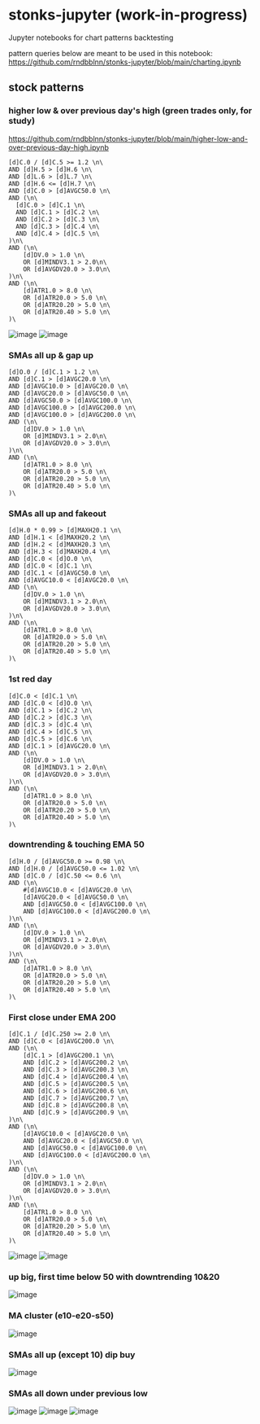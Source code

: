 # stonks-jupyter (work-in-progress)
Jupyter notebooks for chart patterns backtesting

pattern queries below are meant to be used in this notebook: https://github.com/rndbblnn/stonks-jupyter/blob/main/charting.ipynb


## stock patterns

### higher low & over previous day's high (green trades only, for study)

https://github.com/rndbblnn/stonks-jupyter/blob/main/higher-low-and-over-previous-day-high.ipynb

```
[d]C.0 / [d]C.5 >= 1.2 \n\
AND [d]H.5 > [d]H.6 \n\
AND [d]L.6 > [d]L.7 \n\
AND [d]H.6 <= [d]H.7 \n\
AND [d]C.0 > [d]AVGC50.0 \n\
AND (\n\
  [d]C.0 > [d]C.1 \n\
  AND [d]C.1 > [d]C.2 \n\
  AND [d]C.2 > [d]C.3 \n\
  AND [d]C.3 > [d]C.4 \n\
  AND [d]C.4 > [d]C.5 \n\
)\n\
AND (\n\
    [d]DV.0 > 1.0 \n\
    OR [d]MINDV3.1 > 2.0\n\
    OR [d]AVGDV20.0 > 3.0\n\
)\n\
AND (\n\
    [d]ATR1.0 > 8.0 \n\
    OR [d]ATR20.0 > 5.0 \n\
    OR [d]ATR20.20 > 5.0 \n\
    OR [d]ATR20.40 > 5.0 \n\
)\
```
![image](https://user-images.githubusercontent.com/15132795/200146296-f3ea6b5f-dd51-4faf-9458-a3ab0e78d19e.png)
![image](https://user-images.githubusercontent.com/15132795/200146587-c82b235d-273c-4bcf-ab50-425fcf44e9a4.png)




### SMAs all up & gap up
```
[d]O.0 / [d]C.1 > 1.2 \n\
AND [d]C.1 > [d]AVGC20.0 \n\
AND [d]AVGC10.0 > [d]AVGC20.0 \n\
AND [d]AVGC20.0 > [d]AVGC50.0 \n\
AND [d]AVGC50.0 > [d]AVGC100.0 \n\
AND [d]AVGC100.0 > [d]AVGC200.0 \n\
AND [d]AVGC100.0 > [d]AVGC200.0 \n\
AND (\n\
    [d]DV.0 > 1.0 \n\
    OR [d]MINDV3.1 > 2.0\n\
    OR [d]AVGDV20.0 > 3.0\n\
)\n\
AND (\n\
    [d]ATR1.0 > 8.0 \n\
    OR [d]ATR20.0 > 5.0 \n\
    OR [d]ATR20.20 > 5.0 \n\
    OR [d]ATR20.40 > 5.0 \n\
)\
```

### SMAs all up and fakeout
```
[d]H.0 * 0.99 > [d]MAXH20.1 \n\
AND [d]H.1 < [d]MAXH20.2 \n\
AND [d]H.2 < [d]MAXH20.3 \n\
AND [d]H.3 < [d]MAXH20.4 \n\
AND [d]C.0 < [d]O.0 \n\
AND [d]C.0 < [d]C.1 \n\
AND [d]C.1 < [d]AVGC50.0 \n\
AND [d]AVGC10.0 < [d]AVGC20.0 \n\
AND (\n\
    [d]DV.0 > 1.0 \n\
    OR [d]MINDV3.1 > 2.0\n\
    OR [d]AVGDV20.0 > 3.0\n\
)\n\
AND (\n\
    [d]ATR1.0 > 8.0 \n\
    OR [d]ATR20.0 > 5.0 \n\
    OR [d]ATR20.20 > 5.0 \n\
    OR [d]ATR20.40 > 5.0 \n\
)\
```

### 1st red day
```
[d]C.0 < [d]C.1 \n\
AND [d]C.0 < [d]O.0 \n\
AND [d]C.1 > [d]C.2 \n\
AND [d]C.2 > [d]C.3 \n\
AND [d]C.3 > [d]C.4 \n\
AND [d]C.4 > [d]C.5 \n\
AND [d]C.5 > [d]C.6 \n\
AND [d]C.1 > [d]AVGC20.0 \n\
AND (\n\
    [d]DV.0 > 1.0 \n\
    OR [d]MINDV3.1 > 2.0\n\
    OR [d]AVGDV20.0 > 3.0\n\
)\n\
AND (\n\
    [d]ATR1.0 > 8.0 \n\
    OR [d]ATR20.0 > 5.0 \n\
    OR [d]ATR20.20 > 5.0 \n\
    OR [d]ATR20.40 > 5.0 \n\
)\
```

### downtrending & touching EMA 50
```
[d]H.0 / [d]AVGC50.0 >= 0.98 \n\
AND [d]H.0 / [d]AVGC50.0 <= 1.02 \n\
AND [d]C.0 / [d]C.50 <= 0.6 \n\
AND (\n\
    #[d]AVGC10.0 < [d]AVGC20.0 \n\
    [d]AVGC20.0 < [d]AVGC50.0 \n\
    AND [d]AVGC50.0 < [d]AVGC100.0 \n\
    AND [d]AVGC100.0 < [d]AVGC200.0 \n\
)\n\
AND (\n\
    [d]DV.0 > 1.0 \n\
    OR [d]MINDV3.1 > 2.0\n\
    OR [d]AVGDV20.0 > 3.0\n\
)\n\
AND (\n\
    [d]ATR1.0 > 8.0 \n\
    OR [d]ATR20.0 > 5.0 \n\
    OR [d]ATR20.20 > 5.0 \n\
    OR [d]ATR20.40 > 5.0 \n\
)\
```

### First close under EMA 200
```
[d]C.1 / [d]C.250 >= 2.0 \n\
AND [d]C.0 < [d]AVGC200.0 \n\
AND (\n\
    [d]C.1 > [d]AVGC200.1 \n\
    AND [d]C.2 > [d]AVGC200.2 \n\
    AND [d]C.3 > [d]AVGC200.3 \n\
    AND [d]C.4 > [d]AVGC200.4 \n\
    AND [d]C.5 > [d]AVGC200.5 \n\
    AND [d]C.6 > [d]AVGC200.6 \n\
    AND [d]C.7 > [d]AVGC200.7 \n\
    AND [d]C.8 > [d]AVGC200.8 \n\
    AND [d]C.9 > [d]AVGC200.9 \n\
)\n\
AND (\n\
    [d]AVGC10.0 < [d]AVGC20.0 \n\
    AND [d]AVGC20.0 < [d]AVGC50.0 \n\
    AND [d]AVGC50.0 < [d]AVGC100.0 \n\
    AND [d]AVGC100.0 < [d]AVGC200.0 \n\
)\n\
AND (\n\
    [d]DV.0 > 1.0 \n\
    OR [d]MINDV3.1 > 2.0\n\
    OR [d]AVGDV20.0 > 3.0\n\
)\n\
AND (\n\
    [d]ATR1.0 > 8.0 \n\
    OR [d]ATR20.0 > 5.0 \n\
    OR [d]ATR20.20 > 5.0 \n\
    OR [d]ATR20.40 > 5.0 \n\
)\
```
![image](https://user-images.githubusercontent.com/15132795/199727001-00182fc6-aa1e-4d85-b890-fec7d82555ad.png)
![image](https://user-images.githubusercontent.com/15132795/199727993-d2070d61-d225-4e47-a132-a273542d10bf.png)

### up big, first time below 50 with downtrending 10&20
![image](https://user-images.githubusercontent.com/15132795/199724898-28124aa8-b8a6-451f-a63f-72c0f64be348.png)

### MA cluster (e10-e20-s50)
![image](https://user-images.githubusercontent.com/15132795/199741907-20be4268-460f-4e4e-9c7c-3c24e44b1837.png)

### SMAs all up (except 10) dip buy
![image](https://user-images.githubusercontent.com/15132795/200084309-d9940090-70b3-4b6a-891a-49115682fc91.png)

### SMAs all down under previous low
![image](https://user-images.githubusercontent.com/15132795/200460381-9cfbd80d-896b-47b7-8f04-5a206e1ec1a3.png)
![image](https://user-images.githubusercontent.com/15132795/200460478-99fb4be7-39a2-4fdf-a84b-795dc5e80678.png)
![image](https://user-images.githubusercontent.com/15132795/200460564-c94a743f-304f-4708-82d1-087c18ce25d0.png)



